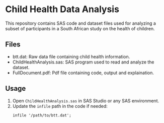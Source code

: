 # Child Health Data Analysis

This repository contains SAS code and dataset files used for analyzing a subset of participants in a South African study on the health of children.

## Files

- btt.dat: Raw data file containing child health information.
- ChildHealthAnalysis.sas: SAS program used to read and analyze the dataset.
- FullDocument.pdf: Pdf file containing code, output and explaination.

## Usage
1. Open `ChildHealthAnalysis.sas` in SAS Studio or any SAS environment.
2. Update the `infile` path in the code if needed:
   ```sas
   infile '/path/to/btt.dat';
